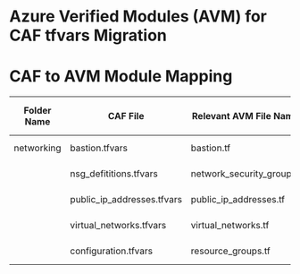 # Azure Verified Modules (AVM) for CAF tfvars Migration

# CAF to AVM Module Mapping

| Folder Name | CAF File                   | Relevant AVM File Name         | AVM Module Name                           | AVM Module Link                                                                                 |
|-------------|----------------------------|--------------------------------|-------------------------------------------|-----------------------------------------------------------------------------------------------|
| networking  | bastion.tfvars             | bastion.tf                     | avm-res-network-bastionhost               | [Terraform Registry](https://registry.terraform.io/modules/Azure/avm-res-network-bastionhost/azurerm) |
|             | nsg_defititions.tfvars     | network_security_group.tf      | avm-res-network-networksecuritygroup       | [Terraform Registry](https://registry.terraform.io/modules/Azure/avm-res-network-networksecuritygroup/azurerm) |
|             | public_ip_addresses.tfvars | public_ip_addresses.tf         | avm-res-network-publicipaddress           | [Terraform Registry](https://registry.terraform.io/modules/Azure/avm-res-network-publicipaddress/azurerm) |
|             | virtual_networks.tfvars    | virtual_networks.tf            | avm-res-network-virtualnetwork            | [Terraform Registry](https://registry.terraform.io/modules/Azure/avm-res-network-virtualnetwork/azurerm) |
|             | configuration.tfvars       | resource_groups.tf             | avm-res-resources-resourcegroup           | [Terraform Registry](https://registry.terraform.io/modules/Azure/avm-res-resources-resourcegroup/azurerm) |

